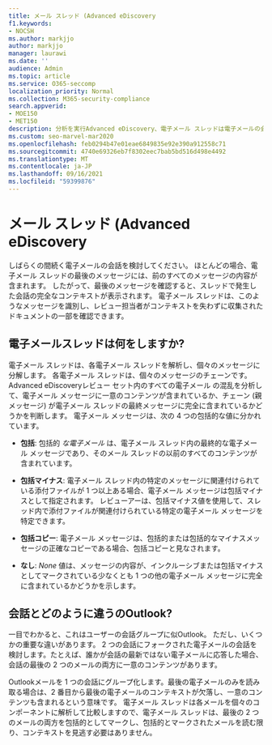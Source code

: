 ```yaml
---
title: メール スレッド (Advanced eDiscovery
f1.keywords:
- NOCSH
ms.author: markjjo
author: markjjo
manager: laurawi
ms.date: ''
audience: Admin
ms.topic: article
ms.service: O365-seccomp
localization_priority: Normal
ms.collection: M365-security-compliance
search.appverid:
- MOE150
- MET150
description: 分析を実行Advanced eDiscovery、電子メール スレッドは電子メールの会話を解析し、各メッセージを異なるカテゴリに分割します。
ms.custom: seo-marvel-mar2020
ms.openlocfilehash: feb0294b47e01eae6849835e92e390a912558c71
ms.sourcegitcommit: 4740e69326eb7f8302eec7bab5bd516d498e4492
ms.translationtype: MT
ms.contentlocale: ja-JP
ms.lasthandoff: 09/16/2021
ms.locfileid: "59399876"
---
```

# <a name="email-threading-in-advanced-ediscovery"></a>メール スレッド (Advanced eDiscovery

しばらくの間続く電子メールの会話を検討してください。 ほとんどの場合、電子メール スレッドの最後のメッセージには、前のすべてのメッセージの内容が含まれます。 したがって、最後のメッセージを確認すると、スレッドで発生した会話の完全なコンテキストが表示されます。 電子メール スレッドは、このようなメッセージを識別し、レビュー担当者がコンテキストを失わずに収集されたドキュメントの一部を確認できます。

## <a name="what-does-email-threading-do"></a>電子メールスレッドは何をしますか?

電子メール スレッドは、各電子メール スレッドを解析し、個々のメッセージに分解します。 各電子メール スレッドは、個々のメッセージのチェーンです。 Advanced eDiscoveryレビュー セット内のすべての電子メール の混乱を分析して、電子メール メッセージに一意のコンテンツが含まれているか、チェーン (親メッセージ) が電子メール スレッドの最終メッセージに完全に含まれているかどうかを判断します。 電子メール メッセージは、次の 4 つの包括的な値に分かれています。

- **包括**: 包括的 *な電子メール* は、電子メール スレッド内の最終的な電子メール メッセージであり、そのメール スレッドの以前のすべてのコンテンツが含まれています。

- **包括マイナス**: 電子メール スレッド内の特定のメッセージに関連付けられている添付ファイルが 1 つ以上ある場合、電子メール メッセージは包括マイナスとして指定されます。 レビューアーは、包括マイナス値を使用して、スレッド内で添付ファイルが関連付けられている特定の電子メール メッセージを特定できます。 

- **包括コピー**: 電子メール メッセージは、包括的または包括的なマイナスメッセージの正確なコピーである場合、包括コピーと見なされます。 

- **なし**: *None* 値は、メッセージの内容が、インクルーシブまたは包括マイナスとしてマークされている少なくとも 1 つの他の電子メール メッセージに完全に含まれているかどうかを示します。

## <a name="how-is-it-different-from-conversations-in-outlook"></a>会話とどのように違うのOutlook?

一目でわかると、これはユーザーの会話グループに似Outlook。 ただし、いくつかの重要な違いがあります。 2 つの会話にフォークされた電子メールの会話を検討します。たとえば、誰かが会話の最新ではない電子メールに応答した場合、会話の最後の 2 つのメールの両方に一意のコンテンツがあります。

Outlookメールを 1 つの会話にグループ化します。最後の電子メールのみを読み取る場合は、2 番目から最後の電子メールのコンテキストが欠落し、一意のコンテンツも含まれるという意味です。 電子メール スレッドは各メールを個々のコンポーネントに解析して比較しますので、電子メール スレッドは、最後の 2 つのメールの両方を包括的としてマークし、包括的とマークされたメールを読む限り、コンテキストを見逃す必要はありません。
